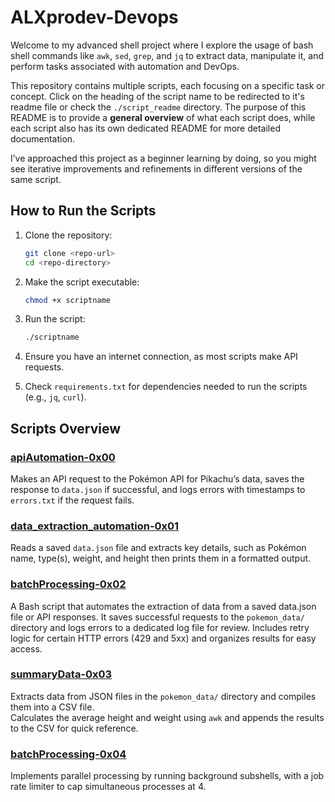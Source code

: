 # ALXprodev-Devops

Welcome to my advanced shell project where I explore the usage of bash shell commands like `awk`, `sed`, `grep`, and `jq` to extract data, manipulate it, and perform tasks associated with automation and DevOps.

This repository contains multiple scripts, each focusing on a specific task or concept. Click on the heading of the script name to be redirected to it's readme file or check the `./script_readme` directory.
The purpose of this README is to provide a **general overview** of what each script does, while each script also has its own dedicated README for more detailed documentation.

I’ve approached this project as a beginner learning by doing, so you might see iterative improvements and refinements in different versions of the same script.

## How to Run the Scripts

1. Clone the repository:

   ```bash
   git clone <repo-url>
   cd <repo-directory>
   ```
2. Make the script executable:

   ```bash
   chmod +x scriptname
   ```
3. Run the script:

   ```bash
   ./scriptname
   ```
4. Ensure you have an internet connection, as most scripts make API requests.
5. Check `requirements.txt` for dependencies needed to run the scripts (e.g., `jq`, `curl`).

## Scripts Overview

### [apiAutomation-0x00](./script_readme/apiAutomation-0x00)

Makes an API request to the Pokémon API for Pikachu’s data, saves the response to `data.json` if successful, and logs errors with timestamps to `errors.txt` if the request fails.

### [data_extraction_automation-0x01](./script_readme/data_extraction_automation-0x01)

Reads a saved `data.json` file and extracts key details, such as Pokémon name, type(s), weight, and height then prints them in a formatted output.

### [batchProcessing-0x02](./script_readme/batchProcessing-0x02)

A Bash script that automates the extraction of data from a saved data.json file or API responses.
It saves successful requests to the `pokemon_data/` directory and logs errors to a dedicated log file for review.
Includes retry logic for certain HTTP errors (429 and 5xx) and organizes results for easy access.

### [summaryData-0x03](./script_readme/summaryData-0x03)

Extracts data from JSON files in the `pokemon_data/` directory and compiles them into a CSV file.  
Calculates the average height and weight using `awk` and appends the results to the CSV for quick reference.

### [batchProcessing-0x04](./script_readme/batchProcessing-0x04)

Implements parallel processing by running background subshells, with a job rate limiter to cap simultaneous processes at 4.
